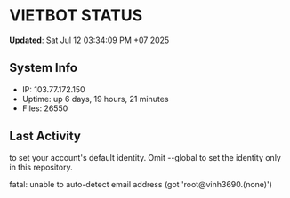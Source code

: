 # VIETBOT STATUS
**Updated**: Sat Jul 12 03:34:09 PM +07 2025

## System Info
- IP: 103.77.172.150
- Uptime: up 6 days, 19 hours, 21 minutes
- Files: 26550

## Last Activity

to set your account's default identity.
Omit --global to set the identity only in this repository.

fatal: unable to auto-detect email address (got 'root@vinh3690.(none)')
